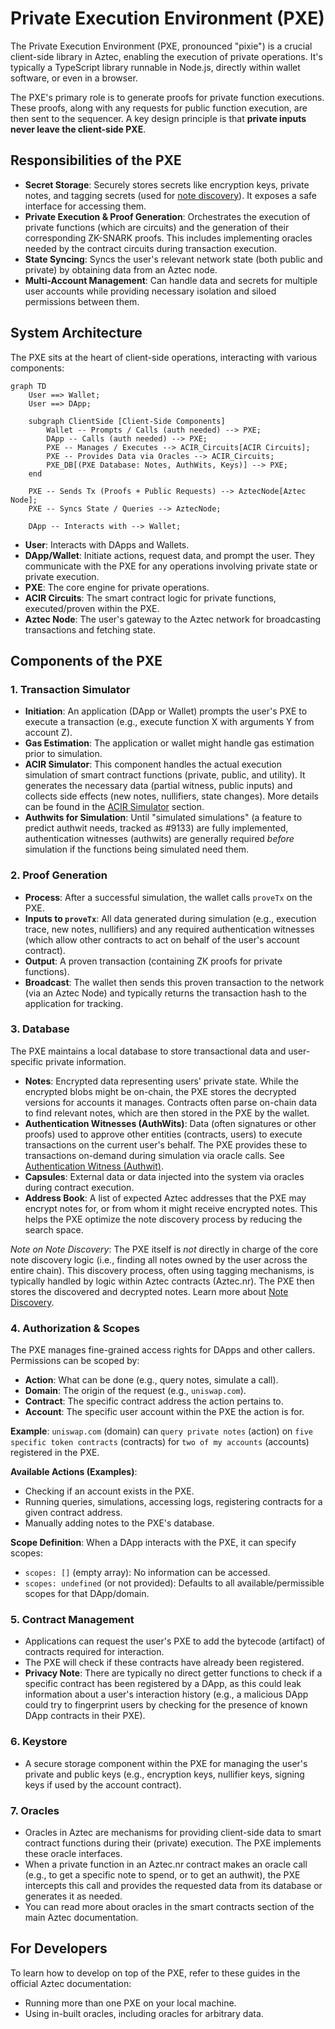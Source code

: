 # Private Execution Environment (PXE)

The Private Execution Environment (PXE, pronounced "pixie") is a crucial client-side library in Aztec, enabling the execution of private operations. It's typically a TypeScript library runnable in Node.js, directly within wallet software, or even in a browser.

The PXE's primary role is to generate proofs for private function executions. These proofs, along with any requests for public function execution, are then sent to the sequencer. A key design principle is that **private inputs never leave the client-side PXE**.

## Responsibilities of the PXE

*   **Secret Storage**: Securely stores secrets like encryption keys, private notes, and tagging secrets (used for [note discovery](./../NotesAndUTXOs/NoteDiscovery.md)). It exposes a safe interface for accessing them.
*   **Private Execution & Proof Generation**: Orchestrates the execution of private functions (which are circuits) and the generation of their corresponding ZK-SNARK proofs. This includes implementing oracles needed by the contract circuits during transaction execution.
*   **State Syncing**: Syncs the user's relevant network state (both public and private) by obtaining data from an Aztec node.
*   **Multi-Account Management**: Can handle data and secrets for multiple user accounts while providing necessary isolation and siloed permissions between them.

## System Architecture

The PXE sits at the heart of client-side operations, interacting with various components:

```mermaid
graph TD
    User ==> Wallet;
    User ==> DApp;

    subgraph ClientSide [Client-Side Components]
        Wallet -- Prompts / Calls (auth needed) --> PXE;
        DApp -- Calls (auth needed) --> PXE;
        PXE -- Manages / Executes --> ACIR_Circuits[ACIR Circuits];
        PXE -- Provides Data via Oracles --> ACIR_Circuits;
        PXE_DB[(PXE Database: Notes, AuthWits, Keys)] --> PXE;
    end

    PXE -- Sends Tx (Proofs + Public Requests) --> AztecNode[Aztec Node];
    PXE -- Syncs State / Queries --> AztecNode;
    
    DApp -- Interacts with --> Wallet;
```

*   **User**: Interacts with DApps and Wallets.
*   **DApp/Wallet**: Initiate actions, request data, and prompt the user. They communicate with the PXE for any operations involving private state or private execution.
*   **PXE**: The core engine for private operations.
*   **ACIR Circuits**: The smart contract logic for private functions, executed/proven within the PXE.
*   **Aztec Node**: The user's gateway to the Aztec network for broadcasting transactions and fetching state.

## Components of the PXE

### 1. Transaction Simulator
*   **Initiation**: An application (DApp or Wallet) prompts the user's PXE to execute a transaction (e.g., execute function X with arguments Y from account Z).
*   **Gas Estimation**: The application or wallet might handle gas estimation prior to simulation.
*   **ACIR Simulator**: This component handles the actual execution simulation of smart contract functions (private, public, and utility). It generates the necessary data (partial witness, public inputs) and collects side effects (new notes, nullifiers, state changes). More details can be found in the [ACIR Simulator](./ACIRSimulator.md) section.
*   **Authwits for Simulation**: Until "simulated simulations" (a feature to predict authwit needs, tracked as #9133) are fully implemented, authentication witnesses (authwits) are generally required *before* simulation if the functions being simulated need them.

### 2. Proof Generation
*   **Process**: After a successful simulation, the wallet calls `proveTx` on the PXE.
*   **Inputs to `proveTx`**: All data generated during simulation (e.g., execution trace, new notes, nullifiers) and any required authentication witnesses (which allow other contracts to act on behalf of the user's account contract).
*   **Output**: A proven transaction (containing ZK proofs for private functions).
*   **Broadcast**: The wallet then sends this proven transaction to the network (via an Aztec Node) and typically returns the transaction hash to the application for tracking.

### 3. Database

The PXE maintains a local database to store transactional data and user-specific private information.

*   **Notes**: Encrypted data representing users' private state. While the encrypted blobs might be on-chain, the PXE stores the decrypted versions for accounts it manages. Contracts often parse on-chain data to find relevant notes, which are then stored in the PXE by the wallet.
*   **Authentication Witnesses (AuthWits)**: Data (often signatures or other proofs) used to approve other entities (contracts, users) to execute transactions on the current user's behalf. The PXE provides these to transactions on-demand during simulation via oracle calls. See [Authentication Witness (Authwit)](./../AccountsAndAuth/AuthWit.md).
*   **Capsules**: External data or data injected into the system via oracles during contract execution.
*   **Address Book**: A list of expected Aztec addresses that the PXE may encrypt notes for, or from whom it might receive encrypted notes. This helps the PXE optimize the note discovery process by reducing the search space.

*Note on Note Discovery*: The PXE itself is *not* directly in charge of the core note discovery logic (i.e., finding all notes owned by the user across the entire chain). This discovery process, often using tagging mechanisms, is typically handled by logic within Aztec contracts (Aztec.nr). The PXE then stores the discovered and decrypted notes. Learn more about [Note Discovery](./../NotesAndUTXOs/NoteDiscovery.md).

### 4. Authorization & Scopes

The PXE manages fine-grained access rights for DApps and other callers. Permissions can be scoped by:
*   **Action**: What can be done (e.g., query notes, simulate a call).
*   **Domain**: The origin of the request (e.g., `uniswap.com`).
*   **Contract**: The specific contract address the action pertains to.
*   **Account**: The specific user account within the PXE the action is for.

**Example**: `uniswap.com` (domain) can `query private notes` (action) on `five specific token contracts` (contracts) for `two of my accounts` (accounts) registered in the PXE.

**Available Actions (Examples)**:
*   Checking if an account exists in the PXE.
*   Running queries, simulations, accessing logs, registering contracts for a given contract address.
*   Manually adding notes to the PXE's database.

**Scope Definition**: When a DApp interacts with the PXE, it can specify scopes:
*   `scopes: []` (empty array): No information can be accessed.
*   `scopes: undefined` (or not provided): Defaults to all available/permissible scopes for that DApp/domain.

### 5. Contract Management
*   Applications can request the user's PXE to add the bytecode (artifact) of contracts required for interaction.
*   The PXE will check if these contracts have already been registered.
*   **Privacy Note**: There are typically no direct getter functions to check if a specific contract has been registered by a DApp, as this could leak information about a user's interaction history (e.g., a malicious DApp could try to fingerprint users by checking for the presence of known DApp contracts in their PXE).

### 6. Keystore
*   A secure storage component within the PXE for managing the user's private and public keys (e.g., encryption keys, nullifier keys, signing keys if used by the account contract).

### 7. Oracles
*   Oracles in Aztec are mechanisms for providing client-side data to smart contract functions during their (private) execution. The PXE implements these oracle interfaces.
*   When a private function in an Aztec.nr contract makes an oracle call (e.g., to get a specific note to spend, or to get an authwit), the PXE intercepts this call and provides the requested data from its database or generates it as needed.
*   You can read more about oracles in the smart contracts section of the main Aztec documentation.

## For Developers

To learn how to develop on top of the PXE, refer to these guides in the official Aztec documentation:
*   Running more than one PXE on your local machine.
*   Using in-built oracles, including oracles for arbitrary data. 